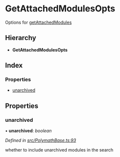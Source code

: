# GetAttachedModulesOpts

Options for [getAttachedModules]()

## Hierarchy

* **GetAttachedModulesOpts**

## Index

### Properties

* [unarchived]()

## Properties

### unarchived

• **unarchived**: _boolean_

_Defined in_ [_src/PolymathBase.ts:93_](https://github.com/PolymathNetwork/polymath-sdk/blob/550676f/src/PolymathBase.ts#L93)

whether to include unarchived modules in the search

